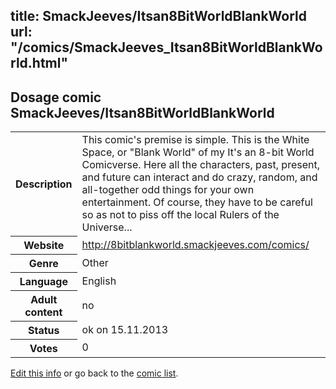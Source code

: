 title: SmackJeeves/Itsan8BitWorldBlankWorld
url: "/comics/SmackJeeves_Itsan8BitWorldBlankWorld.html"
---
Dosage comic SmackJeeves/Itsan8BitWorldBlankWorld
-----------------------------------------

<p id="msg"></p>
<script type="text/javascript">
if (window.location.search === '?edit_info_mail=sent_ok') {
  var elem = document.getElementById("msg");
  elem.innerHTML = 'Edited information sucessfully sent for review, which is usually done daily. Thanks!';
  elem.className = 'ok';
}
</script>
<table class="comicinfo">
<tr>
<th>Description</th><td>This comic's premise is simple. This is the White Space, or &quot;Blank World&quot; of my It's an 8-bit World Comicverse. Here all the characters, past, present, and future can interact and do crazy, random, and all-together odd things for your own entertainment. Of course, they have to be careful so as not to piss off the local Rulers of the Universe...</td>
</tr>
<tr>
<th>Website</th><td><a href="http://8bitblankworld.smackjeeves.com/comics/">http://8bitblankworld.smackjeeves.com/comics/</a></td>
</tr>
<tr>
<th>Genre</th><td>Other</td>
</tr>
<tr>
<th>Language</th><td>English</td>
</tr>
<tr>
<th>Adult content</th><td>no</td>
</tr>
<tr>
<th>Status</th><td>ok on 15.11.2013</td>
</tr>
<tr>
<th>Votes</th><td>0</td>
</tr>
</table>

[Edit this info](SmackJeeves_Itsan8BitWorldBlankWorld_edit.html) or go back to the [comic list](../comic-index.html).
